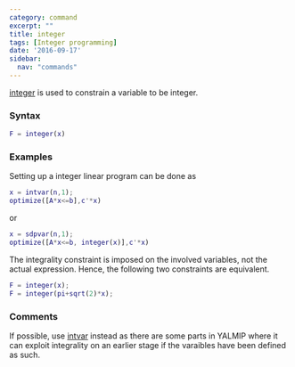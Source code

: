 ```yaml
---
category: command
excerpt: ""
title: integer
tags: [Integer programming]
date: '2016-09-17'
sidebar:
  nav: "commands"
---
```


[integer](/command/integer)  is used to constrain a variable to be integer.

### Syntax

````matlab
F = integer(x)
````


### Examples

Setting up a integer linear program can be done as

````matlab
x = intvar(n,1);
optimize([A*x<=b],c'*x)
````

or

````matlab
x = sdpvar(n,1);
optimize([A*x<=b, integer(x)],c'*x)
````

The integrality constraint is imposed on the involved variables, not the actual expression. Hence, the following two constraints are equivalent.

````matlab
F = integer(x);
F = integer(pi+sqrt(2)*x);
````

### Comments
If possible, use [intvar](/command/intvar) instead as there are some parts in YALMIP where it can exploit integrality on an earlier stage if the varaibles have been defined as such.
